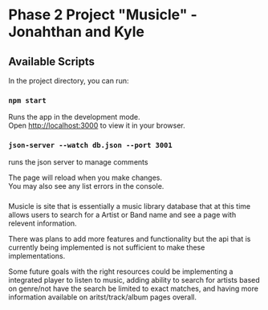 # Phase 2 Project "Musicle" - Jonahthan and Kyle

## Available Scripts

In the project directory, you can run:
### `npm start`

Runs the app in the development mode.\
Open [http://localhost:3000](http://localhost:3000) to view it in your browser.

### `json-server --watch db.json --port 3001` 
runs the json server to manage comments

The page will reload when you make changes.\
You may also see any list errors in the console.

###
Musicle is site that is essentially a music library database that at this time allows users to search for a Artist or Band name and see a page with relevent information.

There was plans to add more features and functionality but the api that is currently being implemented is not sufficient to make these implementations. 

Some future goals with the right resources could be implementing a integrated player to listen to music, adding ability to search for artists based on genre/not have the search be limited to exact matches, and having more information available on aritst/track/album pages overall. 


